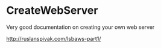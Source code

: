 # CreateWebServer

Very good documentation on creating your own web server

http://ruslanspivak.com/lsbaws-part1/
